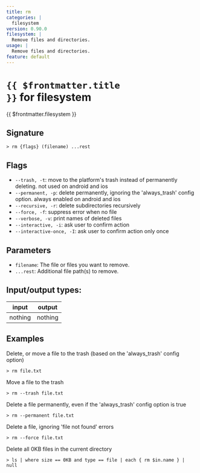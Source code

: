 ```yaml
---
title: rm
categories: |
  filesystem
version: 0.90.0
filesystem: |
  Remove files and directories.
usage: |
  Remove files and directories.
feature: default
---
```

<!-- This file is automatically generated. Please edit the command in https://github.com/nushell/nushell instead. -->

# <code>{{ $frontmatter.title }}</code> for filesystem

<div class='command-title'>{{ $frontmatter.filesystem }}</div>

## Signature

```> rm {flags} (filename) ...rest```

## Flags

 -  `--trash, -t`: move to the platform's trash instead of permanently deleting. not used on android and ios
 -  `--permanent, -p`: delete permanently, ignoring the 'always_trash' config option. always enabled on android and ios
 -  `--recursive, -r`: delete subdirectories recursively
 -  `--force, -f`: suppress error when no file
 -  `--verbose, -v`: print names of deleted files
 -  `--interactive, -i`: ask user to confirm action
 -  `--interactive-once, -I`: ask user to confirm action only once

## Parameters

 -  `filename`: The file or files you want to remove.
 -  `...rest`: Additional file path(s) to remove.


## Input/output types:

| input   | output  |
| ------- | ------- |
| nothing | nothing |

## Examples

Delete, or move a file to the trash (based on the 'always_trash' config option)
```nu
> rm file.txt

```

Move a file to the trash
```nu
> rm --trash file.txt

```

Delete a file permanently, even if the 'always_trash' config option is true
```nu
> rm --permanent file.txt

```

Delete a file, ignoring 'file not found' errors
```nu
> rm --force file.txt

```

Delete all 0KB files in the current directory
```nu
> ls | where size == 0KB and type == file | each { rm $in.name } | null

```
